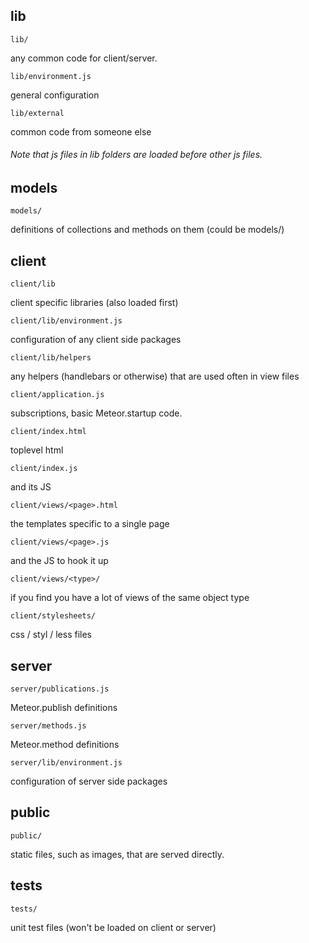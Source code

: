 ## lib

```
lib/
```
any common code for client/server.


```
lib/environment.js
```
general configuration


```
lib/external
```
common code from someone else


###### Note that js files in lib folders are loaded before other js files.

## models

```
models/
```
definitions of collections and methods on them (could be models/)


## client

```
client/lib
```
client specific libraries (also loaded first)


```
client/lib/environment.js
```
configuration of any client side packages


```
client/lib/helpers
```
any helpers (handlebars or otherwise) that are used often in view files


```
client/application.js
```
subscriptions, basic Meteor.startup code.


```
client/index.html
```
toplevel html


```
client/index.js
```
and its JS


```
client/views/<page>.html
```
the templates specific to a single page


```
client/views/<page>.js
```
and the JS to hook it up


```
client/views/<type>/
```
if you find you have a lot of views of the same object type


```
client/stylesheets/
```
css / styl / less files


## server

```
server/publications.js
```
Meteor.publish definitions

```
server/methods.js
```
Meteor.method definitions

```
server/lib/environment.js
```
configuration of server side packages


## public

```
public/
```
static files, such as images, that are served directly.


## tests
```
tests/
```
unit test files (won't be loaded on client or server)
